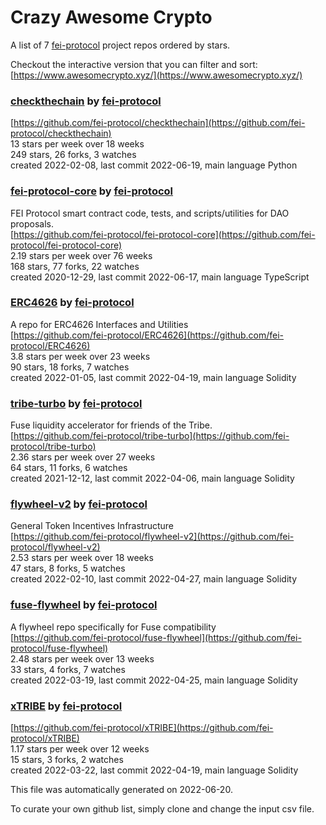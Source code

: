 # Crazy Awesome Crypto
A list of 7 [fei-protocol](https://github.com/fei-protocol) project repos ordered by stars.  

Checkout the interactive version that you can filter and sort: 
[https://www.awesomecrypto.xyz/](https://www.awesomecrypto.xyz/)  


### [checkthechain](https://github.com/fei-protocol/checkthechain) by [fei-protocol](https://github.com/fei-protocol)  
  
[https://github.com/fei-protocol/checkthechain](https://github.com/fei-protocol/checkthechain)  
13 stars per week over 18 weeks  
249 stars, 26 forks, 3 watches  
created 2022-02-08, last commit 2022-06-19, main language Python  


### [fei-protocol-core](https://github.com/fei-protocol/fei-protocol-core) by [fei-protocol](https://github.com/fei-protocol)  
FEI Protocol smart contract code, tests, and scripts/utilities for DAO proposals.  
[https://github.com/fei-protocol/fei-protocol-core](https://github.com/fei-protocol/fei-protocol-core)  
2.19 stars per week over 76 weeks  
168 stars, 77 forks, 22 watches  
created 2020-12-29, last commit 2022-06-17, main language TypeScript  


### [ERC4626](https://github.com/fei-protocol/ERC4626) by [fei-protocol](https://github.com/fei-protocol)  
A repo for ERC4626 Interfaces and Utilities  
[https://github.com/fei-protocol/ERC4626](https://github.com/fei-protocol/ERC4626)  
3.8 stars per week over 23 weeks  
90 stars, 18 forks, 7 watches  
created 2022-01-05, last commit 2022-04-19, main language Solidity  


### [tribe-turbo](https://github.com/fei-protocol/tribe-turbo) by [fei-protocol](https://github.com/fei-protocol)  
Fuse liquidity accelerator for friends of the Tribe.  
[https://github.com/fei-protocol/tribe-turbo](https://github.com/fei-protocol/tribe-turbo)  
2.36 stars per week over 27 weeks  
64 stars, 11 forks, 6 watches  
created 2021-12-12, last commit 2022-04-06, main language Solidity  


### [flywheel-v2](https://github.com/fei-protocol/flywheel-v2) by [fei-protocol](https://github.com/fei-protocol)  
General Token Incentives Infrastructure  
[https://github.com/fei-protocol/flywheel-v2](https://github.com/fei-protocol/flywheel-v2)  
2.53 stars per week over 18 weeks  
47 stars, 8 forks, 5 watches  
created 2022-02-10, last commit 2022-04-27, main language Solidity  


### [fuse-flywheel](https://github.com/fei-protocol/fuse-flywheel) by [fei-protocol](https://github.com/fei-protocol)  
A flywheel repo specifically for Fuse compatibility  
[https://github.com/fei-protocol/fuse-flywheel](https://github.com/fei-protocol/fuse-flywheel)  
2.48 stars per week over 13 weeks  
33 stars, 4 forks, 7 watches  
created 2022-03-19, last commit 2022-04-25, main language Solidity  


### [xTRIBE](https://github.com/fei-protocol/xTRIBE) by [fei-protocol](https://github.com/fei-protocol)  
  
[https://github.com/fei-protocol/xTRIBE](https://github.com/fei-protocol/xTRIBE)  
1.17 stars per week over 12 weeks  
15 stars, 3 forks, 2 watches  
created 2022-03-22, last commit 2022-04-19, main language Solidity  


This file was automatically generated on 2022-06-20.  

To curate your own github list, simply clone and change the input csv file.  
